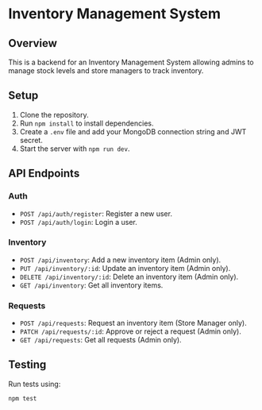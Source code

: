 # Inventory Management System

## Overview

This is a backend for an Inventory Management System allowing admins to manage stock levels and store managers to track inventory.

## Setup

1. Clone the repository.
2. Run `npm install` to install dependencies.
3. Create a `.env` file and add your MongoDB connection string and JWT secret.
4. Start the server with `npm run dev`.

## API Endpoints

### Auth

- `POST /api/auth/register`: Register a new user.
- `POST /api/auth/login`: Login a user.

### Inventory

- `POST /api/inventory`: Add a new inventory item (Admin only).
- `PUT /api/inventory/:id`: Update an inventory item (Admin only).
- `DELETE /api/inventory/:id`: Delete an inventory item (Admin only).
- `GET /api/inventory`: Get all inventory items.

### Requests

- `POST /api/requests`: Request an inventory item (Store Manager only).
- `PATCH /api/requests/:id`: Approve or reject a request (Admin only).
- `GET /api/requests`: Get all requests (Admin only).

## Testing

Run tests using:

```bash
npm test
